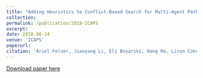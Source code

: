 ```yaml
---
title: "Adding Heuristics to Conflict-Based Search for Multi-Agent Path Finding"
collection:
permalink: /publication/2018-ICAPS
excerpt: 
date: 2018-06-24
venue: 'ICAPS'
paperurl:
citation: 'Ariel Felner, Jiaoyang Li, Eli Boyarski, Hang Ma, Liron Cohen, T. K. Satish Kumar and Sven Koenig. (2017). &quot;Adding Heuristics to Conflict-Based Search for Multi-Agent Path Finding.&quot; In <i>Proceedings of the International Conference on Automated Planning and Scheduling (ICAPS)</i>. (in print).'
---
```



[Download paper here](http://jiaoyang-li.github.io/files/2018-ICAPS.pdf)
